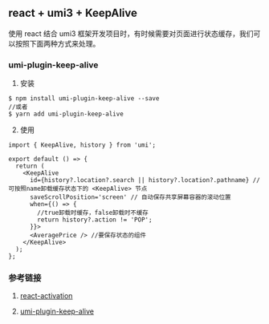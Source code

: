 ## react + umi3 + KeepAlive

使用 react 结合 umi3 框架开发项目时，有时候需要对页面进行状态缓存，我们可以按照下面两种方式来处理。

### umi-plugin-keep-alive

1. 安装

```shell
$ npm install umi-plugin-keep-alive --save
//或者
$ yarn add umi-plugin-keep-alive
```

2. 使用

```tsx
import { KeepAlive, history } from 'umi';

export default () => {
  return (
    <KeepAlive
      id={history?.location?.search || history?.location?.pathname} // 可按照name卸载缓存状态下的 <KeepAlive> 节点
      saveScrollPosition='screen' // 自动保存共享屏幕容器的滚动位置
      when={() => {
        //true卸载时缓存，false卸载时不缓存
        return history?.action != 'POP';
      }}>
      <AveragePrice /> //要保存状态的组件
    </KeepAlive>
  );
};
```

### 参考链接

1. [react-activation](https://github.com/CJY0208/react-activation/blob/master/README_CN.md)

2. [umi-plugin-keep-alive](https://blog.csdn.net/xiaoxia188/article/details/116519916)
